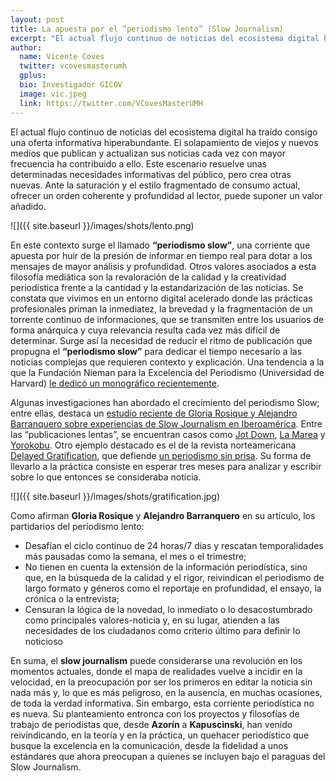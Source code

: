 ```yaml
---
layout: post
title: La apuesta por el “periodismo lento” (Slow Journalism)
excerpt: "El actual flujo continuo de noticias del ecosistema digital ha traído consigo una oferta informativa hiperabundante. El solapamiento de viejos y nuevos medios que publican y actualizan sus noticias cada vez con mayor frecuencia ha contribuido a ello. Este escenario resuelve unas determinadas necesidades informativas del público, pero crea otras nuevas. Ante la saturación y el estilo fragmentado de consumo actual, ofrecer un orden coherente y profundidad al lector, puede suponer un valor añadido."
author:
  name: Vicente Coves
  twitter: vcovesmasterumh
  gplus:  
  bio: Investigador GICOV
  image: vic.jpeg
  link: https://twitter.com/VCovesMasterUMH
---
```

El actual flujo continuo de noticias del ecosistema digital ha traído consigo una oferta informativa hiperabundante. El solapamiento de viejos y nuevos medios que publican y actualizan sus noticias cada vez con mayor frecuencia ha contribuido a ello. Este escenario resuelve unas determinadas necesidades informativas del público, pero crea otras nuevas. Ante la saturación y el estilo fragmentado de consumo actual, ofrecer un orden coherente y profundidad al lector, puede suponer un valor añadido.

![]({{ site.baseurl }}/images/shots/lento.png)

En este contexto surge el llamado **“periodismo slow”**, una corriente que apuesta por huir de la presión de informar en tiempo real para dotar a los mensajes de mayor análisis y profundidad. Otros valores asociados a esta filosofía mediática son la revaloración de la calidad y la creatividad periodística frente a la cantidad y la estandarización de las noticias. Se constata que vivimos en un entorno digital acelerado donde las prácticas profesionales priman la inmediatez, la brevedad y la fragmentación de un torrente continuo de informaciones, que se transmiten entre los usuarios de forma anárquica y cuya relevancia resulta cada vez más difícil de determinar. Surge así la necesidad de reducir el ritmo de publicación que propugna el **“periodismo slow”** para dedicar el tiempo necesario a las noticias complejas que requieren contexto y explicación. Una tendencia a la que la Fundación Nieman para la Excelencia del Periodismo (Universidad de Harvard) [le dedicó un monográfico recientemente](http://niemanreports.org/articles/the-value-of-slow-journalism-in-the-age-of-instant-information/).

Algunas investigaciones han abordado el crecimiento del periodismo Slow; entre ellas, destaca un [estudio reciente de Gloria Rosique y Alejandro Barranquero sobre experiencias de Slow Journalism en Iberoamérica](http://www.elprofesionaldelainformacion.com/contenidos/2015/jul/12.pdf). Entre las “publicaciones lentas”, se encuentran casos como [Jot Down](http://www.jotdown.es), [La Marea](http://www.lamarea.com) y [Yorokobu](http://www.yorokobu.es). Otro ejemplo destacado es el de la revista norteamericana [Delayed Gratification](http://www.slow-journalism.com), que defiende [un periodismo sin prisa](http://www.elmundo.es/television/2015/02/01/54cbad25ca47419e058b4579.html). Su forma de llevarlo a la práctica consiste en esperar tres meses para analizar y escribir sobre lo que entonces se consideraba noticia.

![]({{ site.baseurl }}/images/shots/gratification.jpg)

Como afirman **Gloria Rosique** y **Alejandro Barranquero** en su artículo, los partidarios del periodismo lento:

- Desafían el ciclo continuo de 24 horas/7 días y rescatan temporalidades más pausadas como la semana, el mes o el trimestre;
- No tienen en cuenta la extensión de la información periodística, sino que, en la búsqueda de la calidad y el rigor, reivindican el periodismo de largo formato y géneros como el reportaje en profundidad, el ensayo, la crónica o la entrevista;
- Censuran la lógica de la novedad, lo inmediato o lo desacostumbrado como principales valores-noticia y, en su lugar, atienden a las necesidades de los ciudadanos como criterio último para definir lo noticioso

En suma, el **slow journalism** puede considerarse una revolución en los momentos actuales, donde el mapa de realidades vuelve a incidir en la velocidad, en la preocupación por ser los primeros en editar la noticia sin nada más y, lo que es más peligroso, en la ausencia, en muchas ocasiones, de toda la verdad informativa. Sin embargo, esta corriente periodística no es nueva. Su planteamiento entronca con los proyectos y filosofías de trabajo de periodistas que, desde **Azorín** a **Kapuscinski**, han venido reivindicando, en la teoría y en la práctica, un quehacer periodístico que busque la excelencia en la comunicación, desde la fidelidad a unos estándares que ahora preocupan a quienes se incluyen bajo el paraguas del Slow Journalism.